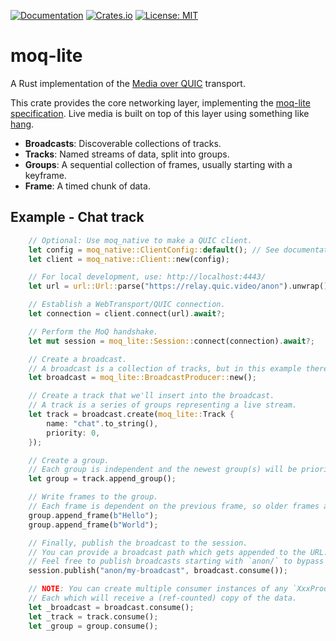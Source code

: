 [![Documentation](https://docs.rs/moq-lite/badge.svg)](https://docs.rs/moq-lite/)
[![Crates.io](https://img.shields.io/crates/v/moq-lite.svg)](https://crates.io/crates/moq-lite)
[![License: MIT](https://img.shields.io/badge/License-MIT-blue.svg)](LICENSE-MIT)

# moq-lite

A Rust implementation of the [Media over QUIC](https://quic.video) transport.

This crate provides the core networking layer, implementing the [moq-lite specification](https://datatracker.ietf.org/doc/draft-lcurley-moq-lite/).
Live media is built on top of this layer using something like [hang](../hang).

- **Broadcasts**: Discoverable collections of tracks.
- **Tracks**: Named streams of data, split into groups.
- **Groups**: A sequential collection of frames, usually starting with a keyframe.
- **Frame**: A timed chunk of data.

## Example - Chat track
```rust
	// Optional: Use moq_native to make a QUIC client.
    let config = moq_native::ClientConfig::default(); // See documentation
	let client = moq_native::Client::new(config);

	// For local development, use: http://localhost:4443/
	let url = url::Url::parse("https://relay.quic.video/anon").unwrap();

	// Establish a WebTransport/QUIC connection.
	let connection = client.connect(url).await?;

	// Perform the MoQ handshake.
	let mut session = moq_lite::Session::connect(connection).await?;

	// Create a broadcast.
	// A broadcast is a collection of tracks, but in this example there's just one.
	let broadcast = moq_lite::BroadcastProducer::new();

	// Create a track that we'll insert into the broadcast.
	// A track is a series of groups representing a live stream.
	let track = broadcast.create(moq_lite::Track {
		name: "chat".to_string(),
		priority: 0,
	});

	// Create a group.
	// Each group is independent and the newest group(s) will be prioritized.
	let group = track.append_group();

	// Write frames to the group.
	// Each frame is dependent on the previous frame, so older frames are prioritized.
	group.append_frame(b"Hello");
	group.append_frame(b"World");

	// Finally, publish the broadcast to the session.
	// You can provide a broadcast path which gets appended to the URL.
	// Feel free to publish broadcasts starting with `anon/` to bypass authentication.
	session.publish("anon/my-broadcast", broadcast.consume());

	// NOTE: You can create multiple consumer instances of any `XxxProducer`
	// Each which will receive a (ref-counted) copy of the data.
	let _broadcast = broadcast.consume();
	let _track = track.consume();
	let _group = group.consume();
```
